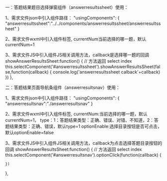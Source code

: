 
一：答题结果题目选择弹窗组件（answerresultssheet）使用：

1、需求文件json中引入组件路径：
"usingComponents": {
    "answerresultssheet":"../../components/answerresultssheet/answerresultssheet"
}

2、需求文件wxml中引入组件标签, currentNum当前选择的哪一题，默认currentNum=1
<view>
    <answerresultssheet id='answerresultssheet' currentNum='1'></answerresultssheet>
</view>

3、需求文件JS中引入组件JS相关调用方法，callback是选择哪一题的回调
 showAnswerResultsSheet:function() {
    // 方法返回 select index
    this.selectComponent('#answerresultssheet').showAnswerResultsSheet(false,function(callback) {
      console.log('answerresultssheet calback'+callback)
    })
  },


二：答题结果页面导航条组件（answerresultsnav）使用：


1、需求文件json中引入组件路径：
"usingComponents": {
    "answerresultsnav":"./answerresultsnav"
}

2、需求文件wxml中引入组件标签,
 currentNum:当前选择的哪一题，默认currentNum=1，
 type：1：答题结果类型：正确、错误、对错、不知道，2：答题结果类型：正确、错误，默认type=1
 optionEnable:选择目录按钮是否可点击，默认optionEnable=false
<view>
    <answerresultsnav id='answerresultsnav' type='1' optionEnable='false' currentNum='{{currentNum}}'></answerresultsnav>
</view>

3、需求文件JS中引入组件JS相关调用方法，callback为点击选择答题目录按钮的回调
 showAnswerResultsSheet:function() {
    // 方法返回 select index
    this.selectComponent('#answerresultsnav').optionClick(function(callback) {
      
    })
  },
